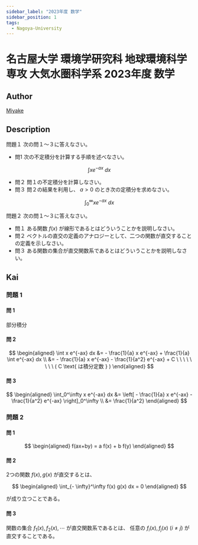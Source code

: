 ```yaml
---
sidebar_label: "2023年度 数学"
sidebar_position: 1
tags:
  - Nagoya-University
---
```

# 名古屋大学 環境学研究科 地球環境科学専攻 大気水圏科学系 2023年度 数学

## **Author**
[Miyake](https://miyake.github.io/exams/index.html)

## **Description**
問題１ 次の問１～３に答えなさい。 

- 問1 次の不定積分を計算する手順を述べなさい。 

$$
\int xe^{-ax}\ dx
$$

- 問２ 問１の不定積分を計算しなさい。 
- 問３ 問２の結果を利用し、 $a > 0$ のとき次の定積分を求めなさい。 

$$
\int_0^{\infty} xe^{-ax}\ dx
$$

問題２ 次の問１～３に答えなさい。 

- 問１ ある関数 $f(x)$ が線形であるとはどういうことかを説明しなさい。 
- 問２ ベクトルの直交の定義のアナロジーとして、二つの関数が直交することの定義を示しなさい。 
- 問３ ある関数の集合が直交関数系であるとはどういうことかを説明しなさい。

## **Kai**
### 問題 1
#### 問 1
部分積分

#### 問 2

$$
  \begin{aligned}
  \int x e^{-ax} dx
  &= - \frac{1}{a} x e^{-ax} + \frac{1}{a} \int e^{-ax} dx
  \\
  &= - \frac{1}{a} x e^{-ax} - \frac{1}{a^2} e^{-ax} + C
  \ \ \ \ \ \ \ \ ( C \text{ は積分定数 } )
  \end{aligned}
$$

#### 問 3

$$
  \begin{aligned}
  \int_0^\infty x e^{-ax} dx
  &= \left[ - \frac{1}{a} x e^{-ax} - \frac{1}{a^2} e^{-ax} \right]_0^\infty
  \\
  &= \frac{1}{a^2}
  \end{aligned}
$$

### 問題 2
#### 問 1

$$
  \begin{aligned}
  f(ax+by) = a f(x) + b f(y)
  \end{aligned}
$$

#### 問 2
2つの関数 $f(x), g(x)$ が直交するとは、

$$
\begin{aligned}
\int_{- \infty}^\infty f(x) g(x) dx = 0
\end{aligned}
$$

が成り立つことである。

#### 問 3
関数の集合 $f_1(x), f_2(x), \cdots$ が直交関数系であるとは、
任意の $f_i(x), f_j(x) \ (i \ne j)$ が直交することである。
